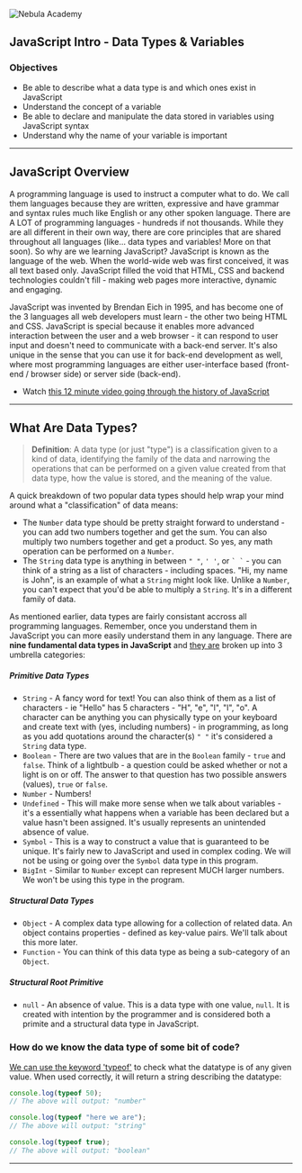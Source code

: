 ![Nebula Academy](https://nebulaacademy.com/static/media/NebulaAcademyLogoNextToTitle.7d951a1b.png)



## JavaScript Intro - Data Types & Variables

### Objectives
* Be able to describe what a data type is and which ones exist in JavaScript
* Understand the concept of a variable
* Be able to declare and manipulate the data stored in variables using JavaScript syntax
* Understand why the name of your variable is important

---

## JavaScript Overview
A programming language is used to instruct a computer what to do. We call them languages because they are written, expressive and have grammar and syntax rules much like English or any other spoken language. There are A LOT of programming languages - hundreds if not thousands. While they are all different in their own way, there are core principles that are shared throughout all languages (like... data types and variables! More on that soon). So why are we learning JavaScript? JavaScript is known as the language of the web. When the world-wide web was first conceived, it was all text based only. JavaScript filled the void that HTML, CSS and backend technologies couldn't fill - making web pages more interactive, dynamic and engaging.

JavaScript was invented by Brendan Eich in 1995, and has become one of the 3 languages all web developers must learn - the other two being HTML and CSS. JavaScript is special because it enables more advanced interaction between the user and a web browser - it can respond to user input and doesn't need to communicate with a back-end server. It's also unique in the sense that you can use it for back-end development as well, where most programming languages are either user-interface based (front-end / browser side) or server side (back-end).
 - Watch [this 12 minute video going through the history of JavaScript](https://www.youtube.com/watch?v=Sh6lK57Cuk4&ab_channel=Fireship) 

---

## What Are Data Types?
> **Definition**: A data type (or just "type") is a classification given to a kind of data, identifying the family of the data and narrowing the operations that can be performed on a given value created from that data type, how the value is stored, and the meaning of the value.

A quick breakdown of two popular data types should help wrap your mind around what a "classification" of data means:
  - The `Number` data type should be pretty straight forward to understand - you can add two numbers together and get the sum. You can also multiply two numbers together and get a product. So yes, any math operation can be performed on a `Number`.
  - The `String` data type is anything in between `" "`, `' '`, or ``` ` ` ```  - you can think of a string as a list of characters - including spaces. "Hi, my name is John", is an example of what a `String` might look like. Unlike a `Number`, you can't expect that you'd be able to multiply a `String`. It's in a different family of data.

As mentioned earlier, data types are fairly consistant accross all programming languages. Remember, once you understand them in JavaScript you can more easily understand them in any language. There are **nine fundamental data types in JavaScript** and [they are](https://developer.mozilla.org/en-US/docs/Web/JavaScript/Data_structures) broken up into 3 umbrella categories:
  
##### Primitive Data Types
  - `String` - A fancy word for text! You can also think of them as a list of characters - ie "Hello" has 5 characters - "H", "e", "l", "l", "o". A character can be anything you can physically type on your keyboard and create text with (yes, including numbers) - in programming, as long as you add quotations around the character(s) `" "` it's considered a `String` data type.
  - `Boolean` - There are two values that are in the `Boolean` family - `true` and `false`. Think of a lightbulb - a question could be asked whether or not a light is on or off. The answer to that question has two possible answers (values), `true` or `false`.
  - `Number` - Numbers!
  - `Undefined` - This will make more sense when we talk about variables - it's a essentially what happens when a variable has been declared but a value hasn't been assigned. It's usually represents an unintended absence of value.
  - `Symbol` - This is a way to construct a value that is guaranteed to be unique. It's fairly new to JavaScript and used in complex coding. We will not be using or going over the `Symbol` data type in this program.
  - `BigInt` - Similar to `Number` except can represent MUCH larger numbers. We won't be using this type in the program.

##### Structural Data Types
  - `Object` - A complex data type allowing for a collection of related data. An object contains properties - defined as key-value pairs. We'll talk about this more later.
  - `Function` - You can think of this data type as being a sub-category of an `Object`.

##### Structural Root Primitive
  - `null` - An absence of value. This is a data type with one value, `null`. It is created with intention by the programmer and is considered both a primite and a structural data type in JavaScript.

### How do we know the data type of some bit of code?

[We can use the keyword 'typeof'](https://developer.mozilla.org/en-US/docs/Web/JavaScript/Reference/Operators/typeof) to check what the datatype is of any given value. When used correctly, it will return a string describing the datatype:

```js
console.log(typeof 50);
// The above will output: "number"

console.log(typeof "here we are");
// The above will output: "string"

console.log(typeof true);
// The above will output: "boolean"
```

---